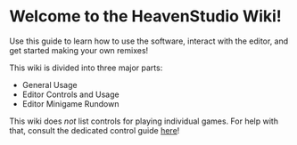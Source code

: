 # Welcome to the HeavenStudio Wiki!

Use this guide to learn how to use the software, interact with the editor, and get started making your own remixes!

This wiki is divided into three major parts:

* General Usage
* Editor Controls and Usage
* Editor Minigame Rundown

This wiki does *not* list controls for playing individual games. For help with that, consult the dedicated control guide [here](https://heaven-studio-control-guide.super.site/)!
